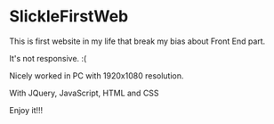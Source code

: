 # SlickleFirstWeb

This is first website in my life that break my bias about Front End part. 

It's not responsive. :(

Nicely worked in PC with 1920x1080 resolution. 

With JQuery, JavaScript, HTML and CSS

Enjoy it!!!
